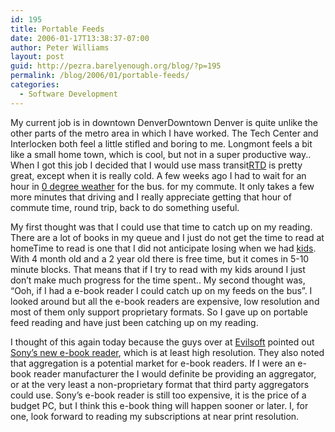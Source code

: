 ```yaml
---
id: 195
title: Portable Feeds
date: 2006-01-17T13:38:37-07:00
author: Peter Williams
layout: post
guid: http://pezra.barelyenough.org/blog/?p=195
permalink: /blog/2006/01/portable-feeds/
categories:
  - Software Development
---
```

My current job is in downtown Denver<footnote>Downtown Denver is quite unlike the other parts of the metro area in which I have worked. The Tech Center and Interlocken both feel a little stifled and boring to me. Longmont feels a bit like a small home town, which is cool, but not in a super productive way.</footnote>. When I got this job I decided that I would use mass transit<footnote>[RTD](http://rtd-denver.com) is pretty great, except when it is really cold. A few weeks ago I had to wait for an hour in [0 degree weather](http://www.thedenverchannel.com/news/5482123/detail.html) for the bus.</footnote> for my commute. It only takes a few more minutes that driving and I really appreciate getting that hour of commute time, round trip, back to do something useful. 

My first thought was that I could use that time to catch up on my reading. There are a lot of books in my queue and I just do not get the time to read at home<footnote>Time to read is one that I did not anticipate losing when we had [kids](http://www.barelyenough.org/apps/gallery/2006/DSCN3657). With 4 month old and a 2 year old there is free time, but it comes in 5-10 minute blocks. That means that if I try to read with my kids around I just don&#8217;t make much progress for the time spent.</footnote>. My second thought was, &#8220;Ooh, if I had a e-book reader I could catch up on my feeds on the bus&#8221;. I looked around but all the e-book readers are expensive, low resolution and most of them only support proprietary formats. So I gave up on portable feed reading and have just been catching up on my reading.

I thought of this again today because the guys over at [Evilsoft](http://www.evilsoft.org/?p=63) pointed out [Sony&#8217;s new e-book reader](http://news.bbc.co.uk/1/hi/technology/4586800.stm), which is at least high resolution. They also noted that aggregation is a potential market for e-book readers. If I were an e-book reader manufacturer the I would definite be providing an aggregator, or at the very least a non-proprietary format that third party aggregators could use. Sony&#8217;s e-book reader is still too expensive, it is the price of a budget PC, but I think this e-book thing will happen sooner or later. I, for one, look forward to reading my subscriptions at near print resolution.
